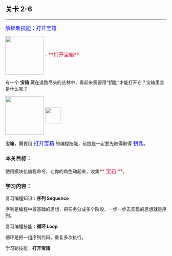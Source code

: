 ## 关卡 2-6

------
<font color=#0000FF size=3>解锁新技能：打开宝箱</font>

<img src="./scene/image/open_box.png" width = "120" alt="" align=center />
  - <font color=#DC143C size=3>**打开宝箱**</font>
  
有一个 **宝箱** 藏在道路尽头的丛林中，看起来需要用“钥匙”才能打开它？宝箱里会是什么呢？

<img src="./scene/image/obj_box.png" width = "120" alt="" align=center />          <img src="./scene/image/obj_key.png" width = "50" alt="" align=center />

 **宝箱**，需要用<font color=#0000FF size=3> 打开宝箱 </font>的编程技能，前提是一定要先取得取得<font color=#0000FF size=3> 钥匙</font>。

### 本关目标：
使用模块化编程命令，让你的角色动起来，收集<font color=#DC143C size=3>** 宝石 **</font>。

### 学习内容：
复习编程知识：**序列 Sequence**

序列是编程中最基础的思想，把任务分成多个阶段，一步一步去实现的思想就是序列。

复习编程技能：**循环 Loop**

循环是把一组序列代码，重复多次执行。

学习新技能：**打开宝箱**
